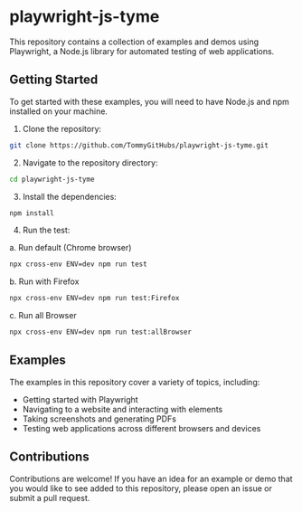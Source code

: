 # playwright-js-tyme

This repository contains a collection of examples and demos using Playwright, a Node.js library for automated testing of web applications.

## Getting Started

To get started with these examples, you will need to have Node.js and npm installed on your machine.

1. Clone the repository:
 
```bash
git clone https://github.com/TommyGitHubs/playwright-js-tyme.git
```

2. Navigate to the repository directory:

```bash
cd playwright-js-tyme
```

3. Install the dependencies:
```bash
npm install
```
    
4. Run the test:

a. Run default (Chrome browser)
```bash
npx cross-env ENV=dev npm run test
```

b. Run with Firefox

```bash
npx cross-env ENV=dev npm run test:Firefox
```

c. Run all Browser

```bash
npx cross-env ENV=dev npm run test:allBrowser
```

## Examples

The examples in this repository cover a variety of topics, including:

- Getting started with Playwright
- Navigating to a website and interacting with elements
- Taking screenshots and generating PDFs
- Testing web applications across different browsers and devices

## Contributions

Contributions are welcome! If you have an idea for an example or demo that you would like to see added to this repository, please open an issue or submit a pull request.
